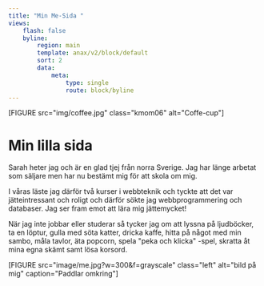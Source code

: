 ```yaml
---
title: "Min Me-Sida "
views:
    flash: false
    byline:
        region: main
        template: anax/v2/block/default
        sort: 2
        data:
            meta:
                type: single
                route: block/byline
---
```


[FIGURE src="img/coffee.jpg" class="kmom06" alt="Coffe-cup"]

Min lilla sida
=========================


Sarah heter jag och är en glad tjej från norra Sverige. Jag har länge arbetat som säljare men har nu bestämt mig för att skola om mig.

I våras läste jag därför två kurser i webbteknik och tyckte att det var jätteintressant och roligt och därför sökte jag webbprogrammering och databaser. Jag ser fram emot att lära mig jättemycket!

När jag inte jobbar eller studerar så tycker jag om att lyssna på ljudböcker, ta en löptur, gulla med söta katter, dricka kaffe, hitta på något med min sambo, måla tavlor, äta popcorn, spela "peka och klicka" -spel, skratta åt mina egna skämt samt lösa korsord.

[FIGURE src="image/me.jpg?w=300&f=grayscale" class="left" alt="bild på mig" caption="Paddlar omkring"]
